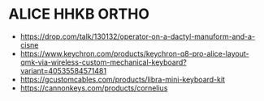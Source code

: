# ALICE HHKB ORTHO

- https://drop.com/talk/130132/operator-on-a-dactyl-manuform-and-a-cisne
- https://www.keychron.com/products/keychron-q8-pro-alice-layout-qmk-via-wireless-custom-mechanical-keyboard?variant=40535584571481
- https://gcustomcables.com/products/libra-mini-keyboard-kit
- https://cannonkeys.com/products/cornelius
